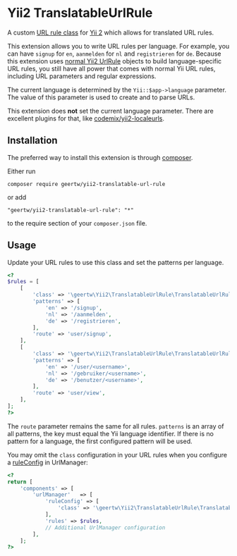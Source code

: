 Yii2 TranslatableUrlRule
========================

A custom [URL rule class](http://www.yiiframework.com/doc-2.0/yii-web-urlruleinterface.html) for [Yii 2](http://www.yiiframework.com/) which allows for translated URL rules.

This extension allows you to write URL rules per language. For example, you can have `signup` for `en`, `aanmelden` for `nl` and `registrieren` for `de`.
Because this extension uses [normal Yii2 UrlRule](http://www.yiiframework.com/doc-2.0/yii-web-urlrule.html) objects to build language-specific URL rules, you still have all power that comes with normal Yii URL rules, including URL parameters and regular expressions.

The current language is determined by the `Yii::$app->language` parameter. The value of this parameter is used to create and to parse URLs.

This extension does **not** set the current language parameter. There are excellent plugins for that, like [codemix/yii2-localeurls](https://github.com/codemix/yii2-localeurls).

Installation
------------

The preferred way to install this extension is through [composer](http://getcomposer.org/download/).

Either run

```
composer require geertw/yii2-translatable-url-rule
```

or add

```
"geertw/yii2-translatable-url-rule": "*"
```

to the require section of your `composer.json` file.


Usage
-----

Update your URL rules to use this class and set the patterns per language.

```php
<?
$rules = [
    [
        'class' => '\geertw\Yii2\TranslatableUrlRule\TranslatableUrlRule',
        'patterns' => [
            'en' => '/signup',
            'nl' => '/aanmelden',
            'de' => '/registrieren',
        ],
        'route' => 'user/signup',
    ],
    [
        'class' => '\geertw\Yii2\TranslatableUrlRule\TranslatableUrlRule',
        'patterns' => [
            'en' => '/user/<username>',
            'nl' => '/gebruiker/<username>',
            'de' => '/benutzer/<username>',
        ],
        'route' => 'user/view',
    ],
];
?>
```

The `route` parameter remains the same for all rules. `patterns` is an array of all patterns, the key must equal the Yii language identifier.
If there is no pattern for a language, the first configured pattern will be used.

You may omit the `class` configuration in your URL rules when you configure a [ruleConfig](http://www.yiiframework.com/doc-2.0/yii-web-urlmanager.html#$ruleConfig-detail) in UrlManager:

```php
<?
return [
    'components' => [
        'urlManager'   => [
            'ruleConfig' => [
                'class' => '\geertw\Yii2\TranslatableUrlRule\TranslatableUrlRule'
            ],
            'rules' => $rules,
            // Additional UrlManager configuration
        ],
    ];
?>
```
